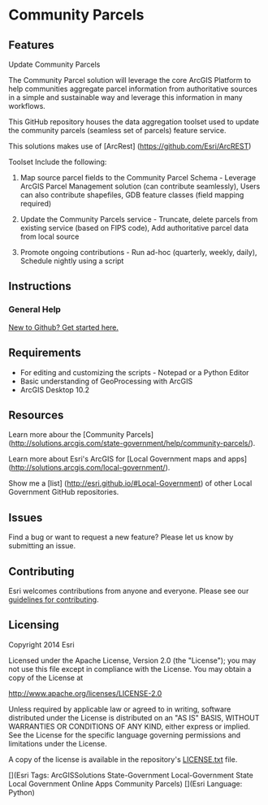 # Community Parcels


## Features

Update Community Parcels

The Community Parcel solution will leverage the core ArcGIS Platform to help communities aggregate parcel information from authoritative sources in a simple and sustainable way and leverage this information in many workflows.

This GitHub repository houses the data aggregation toolset used to update the community parcels (seamless set of parcels) feature service.

This solutions makes use of [ArcRest] (https://github.com/Esri/ArcREST)

Toolset Include the following:

1. Map source parcel fields to the Community Parcel Schema - Leverage ArcGIS Parcel Management solution (can contribute seamlessly), Users can also contribute shapefiles, GDB feature classes (field mapping required)

2. Update the Community Parcels service - Truncate, delete parcels from existing service (based on FIPS code), Add authoritative parcel data from local source

3. Promote ongoing contributions - Run ad-hoc (quarterly, weekly, daily), Schedule nightly using a script




## Instructions

### General Help
[New to Github? Get started here.](http://htmlpreview.github.com/?https://github.com/Esri/esri.github.com/blob/master/help/esri-getting-to-know-github.html)

## Requirements

* For editing and customizing the scripts - Notepad or a Python Editor
* Basic understanding of GeoProcessing with ArcGIS
* ArcGIS Desktop 10.2

## Resources

Learn more abour the [Community Parcels] (http://solutions.arcgis.com/state-government/help/community-parcels/).

Learn more about Esri's ArcGIS for [Local Government maps and apps] (http://solutions.arcgis.com/local-government/).

Show me a [list] (http://esri.github.io/#Local-Government) of other Local Government GitHub repositories.



## Issues

Find a bug or want to request a new feature?  Please let us know by submitting an issue.


## Contributing

Esri welcomes contributions from anyone and everyone.
Please see our [guidelines for contributing](https://github.com/esri/contributing).

## Licensing

Copyright 2014 Esri

Licensed under the Apache License, Version 2.0 (the "License");
you may not use this file except in compliance with the License.
You may obtain a copy of the License at

   http://www.apache.org/licenses/LICENSE-2.0

Unless required by applicable law or agreed to in writing, software
distributed under the License is distributed on an "AS IS" BASIS,
WITHOUT WARRANTIES OR CONDITIONS OF ANY KIND, either express or implied.
See the License for the specific language governing permissions and
limitations under the License.

A copy of the license is available in the repository's
[LICENSE.txt](https://github.com/Esri/community-parcels-python/blob/master/License.txt) file.

[](Esri Tags: ArcGISSolutions State-Government Local-Government State Local Government Online Apps Community Parcels)
[](Esri Language: Python)
